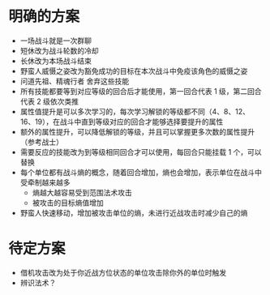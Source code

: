 # 明确的方案

- 一场战斗就是一次群聊
- 短休改为战斗轮数的冷却
- 长休改为本场战斗结束
- 野蛮人威慑之姿改为豁免成功的目标在本次战斗中免疫该角色的威慑之姿
- 问道先祖、精魂行者 舍弃这些技能
- 所有技能都要等到对应等级的回合后才能使用，第一回合代表 1 级，第二回合代表 2 级依次类推
- 属性值提升是可以多次学习的，每次学习解锁的等级都不同（4、8、12、16、19），在战斗中直到等级对应的回合才能够选择要提升的属性
- 额外的属性提升，可以降低解锁的等级，并且可以掌握更多次数的属性提升（参考战士）
- 需要反应的技能改为到等级相同回合才可以使用，每回合只能挂载 1 个，可以替换
- 每个单位都有战斗熵的概念，随着回合增加，熵也会增加，表示单位在战斗中受牵制越来越多
  - 熵越大越容易受到范围法术攻击
  - 被攻击的目标熵值增加
- 野蛮人快速移动，增加被攻击单位的熵，未进行近战攻击时减少自己的熵

# 待定方案

- 借机攻击改为处于你近战方位状态的单位攻击除你外的单位时触发
- 辨识法术？
